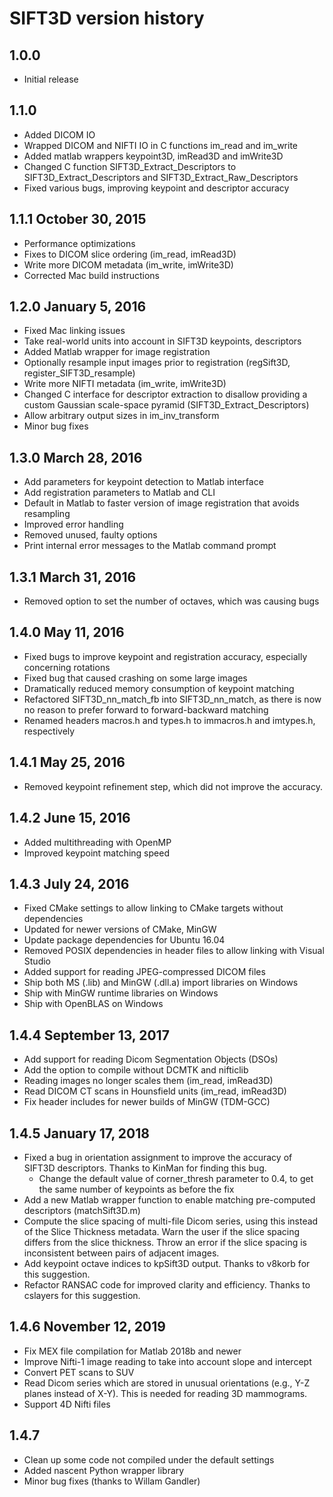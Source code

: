 # SIFT3D version history

## 1.0.0

* Initial release

## 1.1.0

* Added DICOM IO
* Wrapped DICOM and NIFTI IO in C functions im_read and im_write
* Added matlab wrappers keypoint3D, imRead3D and imWrite3D
* Changed C function SIFT3D_Extract_Descriptors to SIFT3D_Extract_Descriptors and SIFT3D_Extract_Raw_Descriptors
* Fixed various bugs, improving keypoint and descriptor accuracy

## 1.1.1 October 30, 2015

* Performance optimizations
* Fixes to DICOM slice ordering (im_read, imRead3D)
* Write more DICOM metadata (im_write, imWrite3D)
* Corrected Mac build instructions

## 1.2.0 January 5, 2016

* Fixed Mac linking issues
* Take real-world units into account in SIFT3D keypoints, descriptors
* Added Matlab wrapper for image registration
* Optionally resample input images prior to registration (regSift3D, register_SIFT3D_resample)
* Write more NIFTI metadata (im_write, imWrite3D)
* Changed C interface for descriptor extraction to disallow providing a custom Gaussian scale-space pyramid (SIFT3D_Extract_Descriptors)
* Allow arbitrary output sizes in im_inv_transform
* Minor bug fixes

## 1.3.0 March 28, 2016

* Add parameters for keypoint detection to Matlab interface
* Add registration parameters to Matlab and CLI
* Default in Matlab to faster version of image registration that avoids resampling
* Improved error handling
* Removed unused, faulty options
* Print internal error messages to the Matlab command prompt

## 1.3.1 March 31, 2016

* Removed option to set the number of octaves, which was causing bugs 

## 1.4.0 May 11, 2016

* Fixed bugs to improve keypoint and registration accuracy, especially concerning rotations
* Fixed bug that caused crashing on some large images
* Dramatically reduced memory consumption of keypoint matching
* Refactored SIFT3D_nn_match_fb into SIFT3D_nn_match, as there is now no reason to prefer forward to forward-backward matching
* Renamed headers macros.h and types.h to immacros.h and imtypes.h, respectively

## 1.4.1 May 25, 2016

* Removed keypoint refinement step, which did not improve the accuracy.

## 1.4.2 June 15, 2016

* Added multithreading with OpenMP
* Improved keypoint matching speed

## 1.4.3 July 24, 2016

* Fixed CMake settings to allow linking to CMake targets without dependencies
* Updated for newer versions of CMake, MinGW
* Update package dependencies for Ubuntu 16.04
* Removed POSIX dependencies in header files to allow linking with Visual Studio
* Added support for reading JPEG-compressed DICOM files
* Ship both MS (.lib) and MinGW (.dll.a) import libraries on Windows
* Ship with MinGW runtime libraries on Windows
* Ship with OpenBLAS on Windows

## 1.4.4 September 13, 2017

* Add support for reading Dicom Segmentation Objects (DSOs)
* Add the option to compile without DCMTK and nifticlib
* Reading images no longer scales them (im_read, imRead3D)
* Read DICOM CT scans in Hounsfield units (im_read, imRead3D)
* Fix header includes for newer builds of MinGW (TDM-GCC)

## 1.4.5 January 17, 2018

* Fixed a bug in orientation assignment to improve the accuracy of SIFT3D descriptors. Thanks to KinMan for finding this bug.
  * Change the default value of corner_thresh parameter to 0.4, to get the same number of keypoints as before the fix
* Add a new Matlab wrapper function to enable matching pre-computed descriptors (matchSift3D.m)
* Compute the slice spacing of multi-file Dicom series, using this instead of the Slice Thickness metadata. Warn the user if the slice spacing differs from the slice thickness. Throw an error if the slice spacing is inconsistent between pairs of adjacent images.
* Add keypoint octave indices to kpSift3D output. Thanks to v8korb for this suggestion.
* Refactor RANSAC code for improved clarity and efficiency. Thanks to cslayers for this suggestion.

## 1.4.6 November 12, 2019

* Fix MEX file compilation for Matlab 2018b and newer
* Improve Nifti-1 image reading to take into account slope and intercept
* Convert PET scans to SUV
* Read Dicom series which are stored in unusual orientations (e.g., Y-Z planes instead of X-Y). This is needed for reading 3D mammograms.
* Support 4D Nifti files

## 1.4.7

* Clean up some code not compiled under the default settings
* Added nascent Python wrapper library
* Minor bug fixes (thanks to Willam Gandler) 
